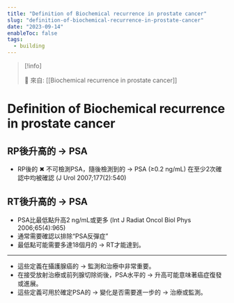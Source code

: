 ```yaml
---
title: "Definition of Biochemical recurrence in prostate cancer"
slug: "definition-of-biochemical-recurrence-in-prostate-cancer"
date: "2023-09-14"
enableToc: false
tags:
  - building
---
```


> [!info]
>
> 🌱 來自: [[Biochemical recurrence in prostate cancer]]

# Definition of Biochemical recurrence in prostate cancer

## RP後升高的 → PSA

- RP後的 ✖ 不可檢測PSA，隨後檢測到的 → PSA (≥0.2 ng/mL) 在至少2次確認中均被確認 (J Urol 2007;177(2):540)

## RT後升高的 → PSA

- PSA比最低點升高2 ng/mL或更多 (Int J Radiat Oncol Biol Phys 2006;65(4):965)
- 通常需要確認以排除“PSA反彈症”
- 最低點可能需要多達18個月的 → RT才能達到。

---
- 這些定義在攝護腺癌的 → 監測和治療中非常重要。
- 在接受放射治療或前列腺切除術後，PSA水平的 → 升高可能意味著癌症復發或進展。
- 這些定義可用於確定PSA的 → 變化是否需要進一步的 → 治療或監測。
